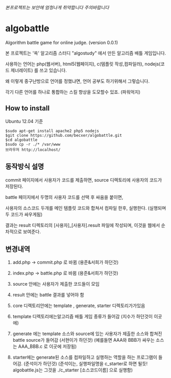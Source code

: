 *본프로젝트는 보안에 엄청나게 취약합니다 주의바랍니다*
# algobattle
Algorithm battle game for online judge. (version 0.0.1)

본 프로젝트는 '쏙' 알고리즘 스터디 "algostudy" 에서 만든 알고리즘 배틀 게임입니다.

사용하는 언어는 php(웹서버), html5(웹페이지), c(템플릿 작성,컴파일러), nodejs(코드 제너레이트) 를 쓰고 있습니다.

왜 이렇게 중구난방으로 언어를 정했냐면, 언어 공부도 하기위해서 그렇습니다.

각기 다른 언어를 하나로 통합하는 스킬 향상을 도모할수 있죠. (파워억지)



## How to install

Ubuntu 12.04 기준

```
$sudo apt-get install apache2 php5 nodejs 
$git clone https://github.com/becxer/algobattle.git
$cd algobattle
$sudo cp -r ./* /var/www
브라우저 http://localhost/

```

## 동작방식 설명

commit 페이지에서 사용자가 코드를 제출하면, source 디렉토리에 사용자의 코드가 저장된다.

battle 페이지에서 두명의 사용자 코드를 선택 후 싸움을 붙이면,

사용자의 소스코드 두개를 메인 템플릿 코드와 합쳐서 컴파일 한후, 실행한다. (실행되며 두 코드가 싸우게됨)

결과는 result 디렉토리의 [사용자]_[사용자].result 파일에 작성되며, 이것을 웹에서 순차적으로 보여준다.


## 변경내역

1. add.php  ->  commit.php 로 바뀜 (용준&서희가 하던것)

2. index.php -> battle.php 로 바뀜 (용준&서희가 하던것)

3. source 안에는 사용자가 제출한 코드들이 모임

4. result 안에는 battle 결과를 넣어야 함

5. core 디렉토리안에는 template , generate, starter 디렉토리가가있음

6. template 디렉토리에는알고리즘 배틀 게임 종류가 들어감 (지수가 하던것이 이곳에)

7. generate 에는 template 소스와 source에 있는 사용자가 제출한 소스와 합쳐진 battle source가 들어감 (서현이가 하던것)
(예를들면 AAA와 BBB가 싸우는 소스는 AAA_BBB.c 로 이곳에 저장됨)

8. starter에는 generate된 소스를 컴파일하고 실행하는 역할을 하는 프로그램이 들어감. (준석이가 하던것)
(준석이는, 실행파일명을 c_starter로 하면 될듯! algobattle.js는 그것을 ./c_starter [소스코드이름] 으로 실행함)


